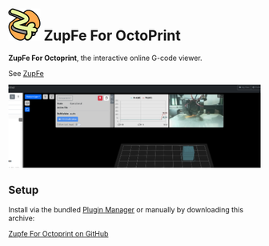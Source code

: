 # <img alt="img_2.png" height="64" src="img_2.png" width="64"/> ZupFe For OctoPrint

**ZupFe For Octoprint**, the interactive online G-code viewer.

See [ZupFe](https://zupfe.velor.ca)

![img_3.png](img_3.png)

## Setup

Install via the bundled [Plugin Manager](https://plugins.octoprint.org/plugins/zupfe/)
or manually by downloading this archive:

[Zupfe For Octoprint on GitHub](https://github.com/glennerichall/OctoPrint-Zupfe/archive/master.zip)
